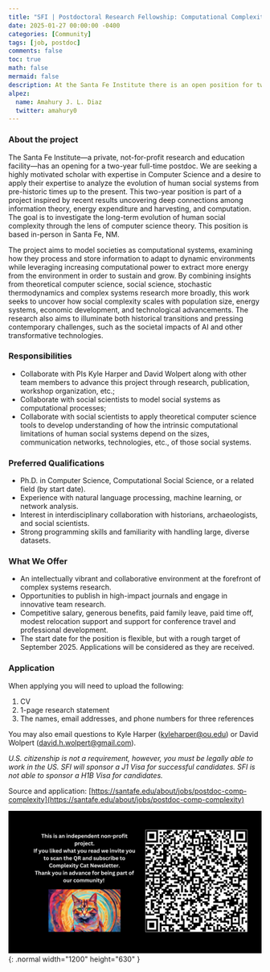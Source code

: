 ```yaml
---
title: "SFI | Postdoctoral Research Fellowship: Computational Complexity and Social Evolution"
date: 2025-01-27 00:00:00 -0400
categories: [Community]
tags: [job, postdoc]
comments: false
toc: true
math: false
mermaid: false
description: At the Santa Fe Institute there is an open position for two-year postdoc with background in computer science interested in working with social scientists/historians to study social evolution through computational lens.
alpez:
  name: Amahury J. L. Diaz
  twitter: amahury0
---
```

### About the project
The Santa Fe Institute—a private, not-for-profit research and education facility—has an opening for a two-year full-time postdoc. We are seeking a highly motivated scholar with expertise in Computer Science and a desire to apply their expertise to analyze the evolution of human social systems from pre-historic times up to the present. This two-year position is part of a project inspired by recent results uncovering deep connections among information theory, energy expenditure and harvesting, and computation. The goal is to investigate the long-term evolution of human social complexity through the lens of computer science theory. This position is based in-person in Santa Fe, NM.

The project aims to model societies as computational systems, examining how they process and store information to adapt to dynamic environments while leveraging increasing computational power to extract more energy from the environment in order to sustain and grow. By combining insights from theoretical computer science, social science, stochastic thermodynamics and complex systems research more broadly, this work seeks to uncover how social complexity scales with population size, energy systems, economic development, and technological advancements. The research also aims to illuminate both historical transitions and pressing contemporary challenges, such as the societal impacts of AI and other transformative technologies.

### Responsibilities
- Collaborate with PIs Kyle Harper and David Wolpert along with other team members to advance this project through research, publication, workshop organization, etc.;
- Collaborate with social scientists to model social systems as computational processes;
- Collaborate with social scientists to apply theoretical computer science tools to develop understanding of how the intrinsic computational limitations of human social systems depend on the sizes, communication networks, technologies, etc., of those social systems.

### Preferred Qualifications
- Ph.D. in Computer Science, Computational Social Science, or a related field (by start date).
- Experience with natural language processing, machine learning, or network analysis.
- Interest in interdisciplinary collaboration with historians, archaeologists, and social scientists.
- Strong programming skills and familiarity with handling large, diverse datasets.

### What We Offer
- An intellectually vibrant and collaborative environment at the forefront of complex systems research.
- Opportunities to publish in high-impact journals and engage in innovative team research.
- Competitive salary, generous benefits, paid family leave, paid time off, modest relocation support and support for conference travel and professional development.
- The start date for the position is flexible, but with a rough target of September 2025. Applications will be considered as they are received.

### Application 
When applying you will need to upload the following:
1. CV
2. 1-page research statement
3. The names, email addresses, and phone numbers for three references

You may also email questions to Kyle Harper (kyleharper@ou.edu) or David Wolpert (david.h.wolpert@gmail.com).

_U.S. citizenship is not a requirement, however, you must be legally able to work in the US. SFI will sponsor a J1 Visa for successful candidates. SFI is not able to sponsor a H1B Visa for candidates._

Source and application: [https://santafe.edu/about/jobs/postdoc-comp-complexity](https://santafe.edu/about/jobs/postdoc-comp-complexity)

![Desktop View](/assets/img/fix/complexity-cat-newsletter.png){: .normal width="1200" height="630" }
